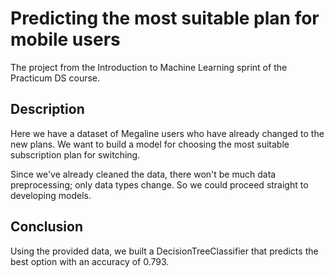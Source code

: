# Predicting the most suitable plan for mobile users
The project from the Introduction to Machine Learning sprint of the Practicum DS course.

## Description
Here we have a dataset of Megaline users who have already changed to the new plans. We want to build a model for choosing the most suitable subscription plan for switching. 

Since we've already cleaned the data, there won't be much data preprocessing; only data types change. So we could proceed straight to developing models.

## Conclusion
Using the provided data, we built a DecisionTreeClassifier that predicts the best option with an accuracy of 0.793.